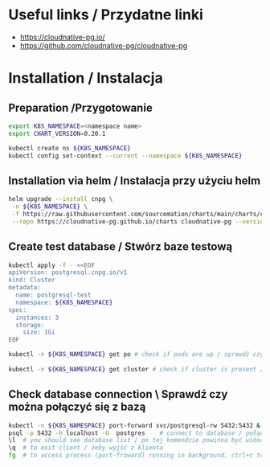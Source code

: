 # Useful links / Przydatne linki
- https://cloudnative-pg.io/
- https://github.com/cloudnative-pg/cloudnative-pg


# Installation / Instalacja
## Preparation /Przygotowanie

```bash
export K8S_NAMESPACE=<namespace name>
export CHART_VERSION=0.20.1

kubectl create ns ${K8S_NAMESPACE}
kubectl config set-context --current --namespace ${K8S_NAMESPACE}
```

## Installation via helm / Instalacja przy użyciu helm

```bash
helm upgrade --install cnpg \
 -n ${K8S_NAMESPACE} \
 -f https://raw.githubusercontent.com/sourcemation/charts/main/charts/cloudnativepg/${CHART_VERSION}/values \
 --repo https://cloudnative-pg.github.io/charts cloudnative-pg --version ${CHART_VERSION}
```

## Create test database / Stwórz baze testową

```bash
kubectl apply -f - <<EOF
apiVersion: postgresql.cnpg.io/v1
kind: Cluster
metadata:
  name: postgresql-test
  namespace: ${K8S_NAMESPACE}
spec:
  instances: 3
  storage:
    size: 1Gi
EOF

kubectl -n ${K8S_NAMESPACE} get po # check if pods are up / sprawdź czy pody działają
  
kubectl -n ${K8S_NAMESPACE} get cluster # check if cluster is present / sprawdź czy cluster został zainstalowany

```

## Check database connection \ Sprawdź czy można połączyć się z bazą

```bash
kubectl -n ${K8S_NAMESPACE} port-forward svc/postgresql-rw 5432:5432 &     # turn on port-frowarding / włącz port-frowarding
psql -p 5432 -h localhost -U  postgres    # connect to database / połącz  się do bazy
\l  # you should see database list / po tej komendzie powinna być widoczna lista baz
\q  # to exit client / żeby wyjść z klienta
fg  # to access process (port-froward) running in background, ctrl+c to stop it / żeby wyświetlić proces w tle (port-forward), ctrl+c żeby zakończyć proces
```
